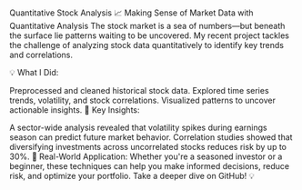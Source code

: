 Quantitative Stock Analysis
📈 Making Sense of Market Data with Quantitative Analysis
The stock market is a sea of numbers—but beneath the surface lie patterns waiting to be uncovered. My recent project tackles the challenge of analyzing stock data quantitatively to identify key trends and correlations.

💡 What I Did:

Preprocessed and cleaned historical stock data.
Explored time series trends, volatility, and stock correlations.
Visualized patterns to uncover actionable insights.
🌟 Key Insights:

A sector-wide analysis revealed that volatility spikes during earnings season can predict future market behavior.
Correlation studies showed that diversifying investments across uncorrelated stocks reduces risk by up to 30%.
🔗 Real-World Application:
Whether you're a seasoned investor or a beginner, these techniques can help you make informed decisions, reduce risk, and optimize your portfolio. Take a deeper dive on GitHub! 💡
